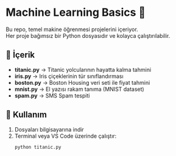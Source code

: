 # Machine Learning Basics 🚀

Bu repo, temel makine öğrenmesi projelerini içeriyor.  
Her proje bağımsız bir Python dosyasıdır ve kolayca çalıştırılabilir.  

## 📂 İçerik
- **titanic.py** → Titanic yolcularının hayatta kalma tahmini  
- **iris.py** → Iris çiçeklerinin tür sınıflandırması  
- **boston.py** → Boston Housing veri seti ile fiyat tahmini  
- **mnist.py** → El yazısı rakam tanıma (MNIST dataset)  
- **spam.py** → SMS Spam tespiti  

## 🔧 Kullanım
1. Dosyaları bilgisayarına indir  
2. Terminal veya VS Code üzerinde çalıştır:
   ```bash
   python titanic.py
